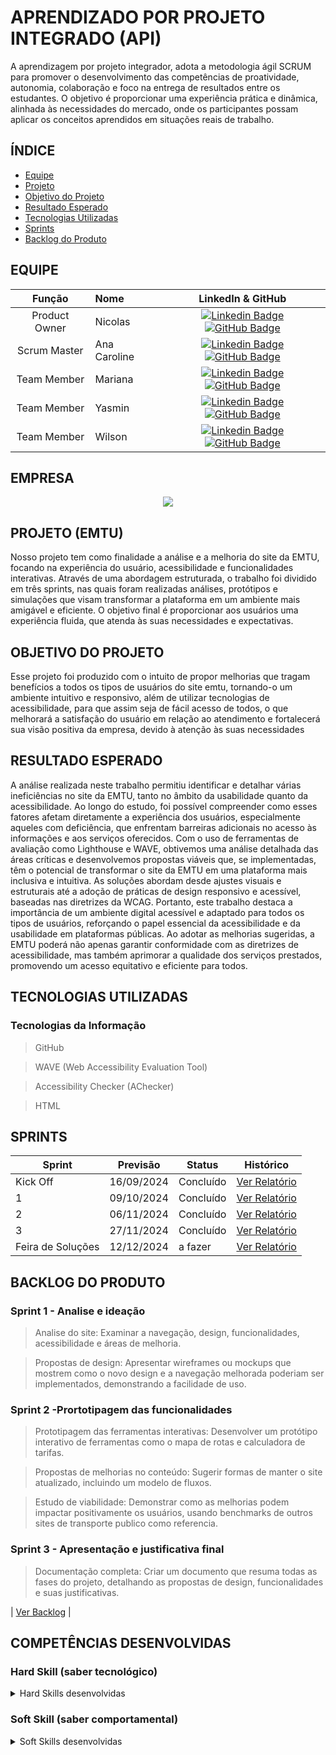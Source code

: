 # APRENDIZADO POR PROJETO INTEGRADO (API)
A aprendizagem por projeto integrador, adota a metodologia ágil SCRUM para promover o desenvolvimento das competências de proatividade, autonomia, colaboração e foco na entrega de resultados entre os estudantes. O objetivo é proporcionar uma experiência prática e dinâmica, alinhada às necessidades do mercado, onde os participantes possam aplicar os conceitos aprendidos em situações reais de trabalho.

## ÍNDICE

* [Equipe](#equipe)
* [Projeto](#projeto)
* [Objetivo do Projeto](#objetivo-do-projeto)
* [Resultado Esperado](#resultado-esperado)
* [Tecnologias Utilizadas](#tecnologias-utilizadas)
* [Sprints](#sprints)
* [Backlog do Produto](#backlog-do-produto)


## EQUIPE
|    Função     | Nome                                  |                                                                                                                                                      LinkedIn & GitHub                                                                                                                                                      |
| :-----------: | :------------------------------------ | :-------------------------------------------------------------------------------------------------------------------------------------------------------------------------------------------------------------------------------------------------------------------------------------------------------------------------: |
| Product Owner |  Nicolas    |     [![Linkedin Badge](https://img.shields.io/badge/Linkedin-blue?style=flat-square&logo=Linkedin&logoColor=white)](https://www.linkedin.com/in/nicolas-anderson-ferreira-freitas-34b082302?utm_source=share&utm_campaign=share_via&utm_content=profile&utm_medium=android_app) [![GitHub Badge](https://img.shields.io/badge/GitHub-111217?style=flat-square&logo=github&logoColor=white)](https://github.com/Slot148)       |
| Scrum Master  | Ana Caroline |      [![Linkedin Badge](https://img.shields.io/badge/Linkedin-blue?style=flat-square&logo=Linkedin&logoColor=white)](https://www.linkedin.com/in/ana-caroline-7570ba2a3?utm_source=share&utm_campaign=share_via&utm_content=profile&utm_medium=android_app) [![GitHub Badge](https://img.shields.io/badge/GitHub-111217?style=flat-square&logo=github&logoColor=white)](https://github.com/anacarolinae)     |
|  Team Member  | Mariana                 |         [![Linkedin Badge](https://img.shields.io/badge/Linkedin-blue?style=flat-square&logo=Linkedin&logoColor=white)]() [![GitHub Badge](https://img.shields.io/badge/GitHub-111217?style=flat-square&logo=github&logoColor=white)]()        |
|  Team Member  | Yasmin                 |   [![Linkedin Badge](https://img.shields.io/badge/Linkedin-blue?style=flat-square&logo=Linkedin&logoColor=white)]() [![GitHub Badge](https://img.shields.io/badge/GitHub-111217?style=flat-square&logo=github&logoColor=white)]()   |
|  Team Member  | Wilson     |           [![Linkedin Badge](https://img.shields.io/badge/Linkedin-blue?style=flat-square&logo=Linkedin&logoColor=white)]() [![GitHub Badge](https://img.shields.io/badge/GitHub-111217?style=flat-square&logo=github&logoColor=white)]()          |


## EMPRESA

<p align="center">
  <img src="https://github.com/anacarolinae/Projeto-API-2-Semestre-Logistica/blob/main/Imagens/EMTU%20Logo.png"/>

</p>
</span>


## PROJETO (EMTU)

  Nosso projeto tem como finalidade a análise e a melhoria do site da EMTU, focando na experiência do usuário, acessibilidade e funcionalidades interativas. Através de uma abordagem estruturada, o trabalho foi dividido em três sprints, nas quais foram realizadas análises, protótipos e simulações que visam transformar a plataforma em um ambiente mais amigável e eficiente. O objetivo final é proporcionar aos usuários uma experiência fluida, que atenda às suas necessidades e expectativas.

## OBJETIVO DO PROJETO

  Esse projeto foi produzido com o intuito de propor melhorias que tragam benefícios a todos os tipos de usuários do site emtu, tornando-o um ambiente intuitivo e responsivo, além de utilizar tecnologias de acessibilidade, para que assim seja de fácil acesso de todos, o que melhorará a satisfação do usuário em relação ao atendimento e fortalecerá sua visão positiva da empresa, devido à atenção às suas necessidades

## RESULTADO ESPERADO

A análise realizada neste trabalho permitiu identificar e detalhar várias
ineficiências no site da EMTU, tanto no âmbito da usabilidade quanto da
acessibilidade. Ao longo do estudo, foi possível compreender como esses fatores afetam diretamente a experiência dos usuários, especialmente aqueles com deficiência, que enfrentam barreiras adicionais no acesso às informações e aos serviços oferecidos.
Com o uso de ferramentas de avaliação como Lighthouse e WAVE, obtivemos
uma análise detalhada das áreas críticas e desenvolvemos propostas viáveis que, se implementadas, têm o potencial de transformar o site da EMTU em uma plataforma mais inclusiva e intuitiva. As soluções abordam desde ajustes visuais e estruturais até a adoção de práticas de design responsivo e acessível, baseadas nas diretrizes da
WCAG.
Portanto, este trabalho destaca a importância de um ambiente digital acessível e adaptado para todos os tipos de usuários, reforçando o papel essencial da
acessibilidade e da usabilidade em plataformas públicas. Ao adotar as melhorias
sugeridas, a EMTU poderá não apenas garantir conformidade com as diretrizes de acessibilidade, mas também aprimorar a qualidade dos serviços prestados,
promovendo um acesso equitativo e eficiente para todos.

## TECNOLOGIAS UTILIZADAS

 ### Tecnologias da Informação
> GitHub

> WAVE (Web Accessibility Evaluation Tool)

> Accessibility Checker (AChecker)

> HTML


## SPRINTS

Sprint | Previsão | Status| Histórico|
|------|--------|------|--------|
|Kick Off | 16/09/2024 | Concluído| [Ver Relatório](https://github.com/anacarolinae/Projeto-API-2-Semestre-Logistica/blob/main/Documenta%C3%A7%C3%A3o/Relatorio%20Projeto%20EMTU.pdf) | 
|1 | 09/10/2024 | Concluído | [Ver Relatório](https://github.com/anacarolinae/Projeto-API-2-Semestre-Logistica/blob/main/Documenta%C3%A7%C3%A3o/Relatorio%20Projeto%20EMTU.pdf) | 
|2|  06/11/2024| Concluído |[Ver Relatório](https://github.com/anacarolinae/Projeto-API-2-Semestre-Logistica/blob/main/Documenta%C3%A7%C3%A3o/Relatorio%20Projeto%20EMTU.pdf) | 
|3| 27/11/2024 | Concluído |[Ver Relatório](https://github.com/anacarolinae/Projeto-API-2-Semestre-Logistica/blob/main/Documenta%C3%A7%C3%A3o/Relatorio%20Final%20Projeto%20EMTU%20.pdf) | 
|Feira de Soluções|12/12/2024 | a fazer |[Ver Relatório](https://github.com/anacarolinae/Projeto-API-2-Semestre-Logistica/blob/main/Documenta%C3%A7%C3%A3o/Relatorio%20Final%20Projeto%20EMTU%20.pdf) | 


## BACKLOG DO PRODUTO

 ### Sprint 1 - Analise e ideação

> Analise do site: Examinar a navegação, design, funcionalidades,
acessibilidade e áreas de melhoria.

> Propostas de design: Apresentar wireframes ou mockups que mostrem como
o novo design e a navegação melhorada poderiam ser implementados,
demonstrando a facilidade de uso.

 ### Sprint 2 -Prortotipagem das funcionalidades

> Prototipagem das ferramentas interativas: Desenvolver um protótipo
interativo de ferramentas como o mapa de rotas e calculadora de tarifas.

> Propostas de melhorias no conteúdo: Sugerir formas de manter o site
atualizado, incluindo um modelo de fluxos.

> Estudo de viabilidade: Demonstrar como as melhorias podem impactar
positivamente os usuários, usando benchmarks de outros sites de transporte
publico como referencia.

 ### Sprint 3 - Apresentação e justificativa final

> Documentação completa: Criar um documento que resuma todas as fases do
projeto, detalhando as propostas de design, funcionalidades e suas
justificativas.

</details>

| [Ver Backlog](https://github.com/anacarolinae/Projeto-API-2-Semestre-Logistica/tree/main/EMTUsite) | 

## COMPETÊNCIAS DESENVOLVIDAS

 ### Hard Skill (saber tecnológico)
<details>
<summary>Hard Skills desenvolvidas</summary>
  
| Tecnologia/Metodologia | Classificação |
| ---------------------- | ------------- |
| GitHub | ★ ★ ★ ★ ★ ★ ★ ★ ★ ★ |
| Gestão de Projetos | ★ ★ ★ ★ ☆ ☆ ☆ ☆ ☆ ☆ |
| Scrum Master | ★ ★ ★ ★ ★ ★ ☆ ☆ ☆ ☆  |
| Prodct Owner | ★ ★ ★ ★ ★ ★ ☆ ☆ ☆ ☆ |
 
</details>


 ### Soft Skill (saber comportamental)
<details>
<summary>Soft Skills desenvolvidas</summary>

| Habilidades | Classificação |
| ---------------------- | ------------- |
| Colaboração | ★ ★ ★ ★ ★ ☆ ☆ ☆ ☆ ☆ |
| Proatividade| ★ ★ ★ ★ ★ ☆ ☆ ☆ ☆ ☆ |
| Pensamento Crítico | ★ ★ ★ ★ ★ ☆ ☆ ☆ ☆ ☆ |
| Gerenciamento de Tempo | ★ ★ ★ ★ ★ ☆ ☆ ☆ ☆ ☆ |
| Adaptabilidade | ★ ★ ★ ★ ★ ☆ ☆ ☆ ☆ ☆ |
| Resiliência | ★ ★ ★ ★ ★ ☆ ☆ ☆ ☆ ☆ |


</details>



